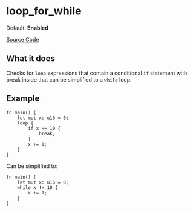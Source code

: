 # loop_for_while

Default: **Enabled**

[Source Code](https://github.com/software-mansion/cairo-lint/tree/main/src/lints/loops/loop_for_while.rs#L49)

## What it does

Checks for `loop` expressions that contain a conditional `if` statement with break inside that
can be simplified to a `while` loop.

## Example

```cairo
fn main() {
    let mut x: u16 = 0;
    loop {
        if x == 10 {
            break;
        }
        x += 1;
    }
}
```

Can be simplified to:

```cairo
fn main() {
    let mut x: u16 = 0;
    while x != 10 {
        x += 1;
    }
}
```
